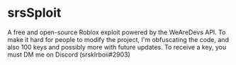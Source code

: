 # srsSploit
A free and open-source Roblox exploit powered by the WeAreDevs API. To make it hard for people to modify the project, I'm obfuscating the code, and also 100 keys and possibly more with future updates. To receive a key, you must DM me on Discord (srsklrboii#2903)
